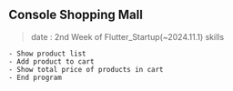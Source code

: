 ## Console Shopping Mall

> date : 2nd Week of Flutter_Startup(~2024.11.1)
> skills

    - Show product list
    - Add product to cart
    - Show total price of products in cart
    - End program
